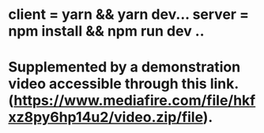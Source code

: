 client = yarn && yarn dev...
server = npm install && npm run dev ..
=================================
Supplemented by a demonstration video accessible through this link. (https://www.mediafire.com/file/hkfxz8py6hp14u2/video.zip/file).
=================================
